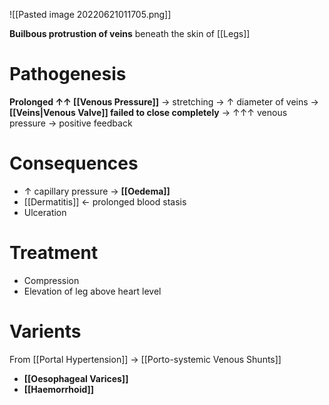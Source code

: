 ![[Pasted image 20220621011705.png]]

**Builbous protrustion of veins** beneath the skin of [[Legs]]

# Pathogenesis
**Prolonged ↑↑ [[Venous Pressure]]** → stretching → ↑ diameter of veins → **[[Veins|Venous Valve]] failed to close completely** → ↑↑↑ venous pressure → positive feedback

# Consequences
- ↑ capillary pressure → **[[Oedema]]**
- [[Dermatitis]] ← prolonged blood stasis
- Ulceration

# Treatment
- Compression
- Elevation of leg above heart level

# Varients
From [[Portal Hypertension]] → [[Porto-systemic Venous Shunts]]
- **[[Oesophageal Varices]]**
- **[[Haemorrhoid]]**